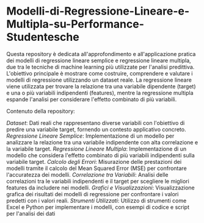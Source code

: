 # Modelli-di-Regressione-Lineare-e-Multipla-su-Performance-Studentesche
Questa repository è dedicata all'approfondimento e all'applicazione pratica dei modelli di regressione lineare semplice e regressione lineare multipla, due tra le tecniche di machine learning più utilizzate per l'analisi predittiva. L'obiettivo principale è mostrare come costruire, comprendere e valutare i modelli di regressione utilizzando un dataset reale. La regressione lineare viene utilizzata per trovare la relazione tra una variabile dipendente (target) e una o più variabili indipendenti (features), mentre la regressione multipla espande l'analisi per considerare l'effetto combinato di più variabili.

Contenuto della repository:

*Dataset*: Dati reali che rappresentano diverse variabili con l'obiettivo di predire una variabile target, fornendo un contesto applicativo concreto.
*Regressione Lineare Semplice*: Implementazione di un modello per analizzare la relazione tra una variabile indipendente con alta correlazione e la variabile target.
*Regressione Lineare Multipla*: Implementazione di un modello che considera l'effetto combinato di più variabili indipendenti sulla variabile target.
*Calcolo degli Errori*: Misurazione delle prestazioni dei modelli tramite il calcolo del Mean Squared Error (MSE) per confrontare l'accuratezza dei modelli.
*Correlazione tra Variabili*: Analisi delle correlazioni tra le variabili indipendenti e il target per scegliere le migliori features da includere nei modelli.
*Grafici e Visualizzazioni*: Visualizzazione grafica dei risultati dei modelli di regressione per confrontare i valori predetti con i valori reali.
*Strumenti Utilizzati*: Utilizzo di strumenti come Excel e Python per implementare i modelli, con esempi di codice e script per l'analisi dei dati
